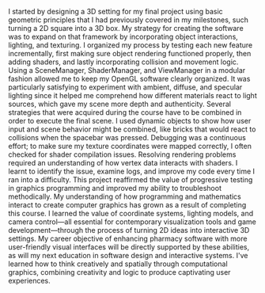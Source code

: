 I started by designing a 3D setting for my final project using basic geometric principles that I had previously covered in my milestones, such turning a 2D square into a 3D box. My strategy for creating the software was to expand on that framework by incorporating object interactions, lighting, and texturing. I organized my process by testing each new feature incrementally, first making sure object rendering functioned properly, then adding shaders, and lastly incorporating collision and movement logic. Using a SceneManager, ShaderManager, and ViewManager in a modular fashion allowed me to keep my OpenGL software clearly organized. It was particularly satisfying to experiment with ambient, diffuse, and specular lighting since it helped me comprehend how different materials react to light sources, which gave my scene more depth and authenticity.
Several strategies that were acquired during the course have to be combined in order to execute the final scene. I used dynamic objects to show how user input and scene behavior might be combined, like bricks that would react to collisions when the spacebar was pressed. Debugging was a continuous effort; to make sure my texture coordinates were mapped correctly, I often checked for shader compilation issues. Resolving rendering problems required an understanding of how vertex data interacts with shaders. I learnt to identify the issue, examine logs, and improve my code every time I ran into a difficulty. This project reaffirmed the value of progressive testing in graphics programming and improved my ability to troubleshoot methodically.
My understanding of how programming and mathematics interact to create computer graphics has grown as a result of completing this course. I learned the value of coordinate systems, lighting models, and camera control—all essential for contemporary visualization tools and game development—through the process of turning 2D ideas into interactive 3D settings. My career objective of enhancing pharmacy software with more user-friendly visual interfaces will be directly supported by these abilities, as will my next education in software design and interactive systems. I've learned how to think creatively and spatially through computational graphics, combining creativity and logic to produce captivating user experiences.
